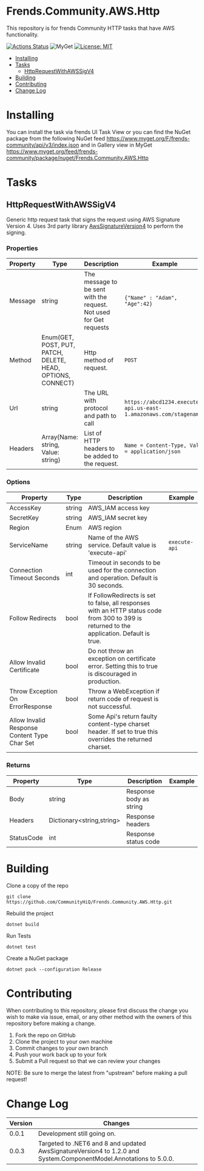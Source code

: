 
# Frends.Community.AWS.Http

This repository is for frends Community HTTP tasks that have AWS functionality.

[![Actions Status](https://github.com/CommunityHiQ/Frends.Community.AWS.Http/workflows/PackAndPushAfterMerge/badge.svg)](https://github.com/CommunityHiQ/Frends.Community.AWS.Http/actions) ![MyGet](https://img.shields.io/myget/frends-community/v/Frends.Community.AWS.Http) [![License: MIT](https://img.shields.io/badge/License-MIT-yellow.svg)](https://opensource.org/licenses/MIT) 

- [Installing](#installing)
- [Tasks](#tasks)
     - [HttpRequestWithAWSSigV4](#HttpRequestWithAWSSigV4)
- [Building](#building)
- [Contributing](#contributing)
- [Change Log](#change-log)

# Installing

You can install the task via frends UI Task View or you can find the NuGet package from the following NuGet feed
https://www.myget.org/F/frends-community/api/v3/index.json and in Gallery view in MyGet https://www.myget.org/feed/frends-community/package/nuget/Frends.Community.AWS.Http

# Tasks

## HttpRequestWithAWSSigV4

Generic http request task that signs the request using AWS Signature Version 4. Uses 3rd party library [AwsSignatureVersion4](https://github.com/FantasticFiasco/aws-signature-version-4) to perform the signing. 

### Properties

| Property | Type | Description | Example |
| -------- | -------- | -------- | -------- |
| Message | string | The message to be sent with the request. Not used for Get requests | `{"Name" : "Adam", "Age":42}` |
| Method| Enum(GET, POST, PUT, PATCH, DELETE, HEAD, OPTIONS, CONNECT) | Http method of request. | `POST` |
| Url| string | The URL with protocol and path to call | `https://abcd1234.execute-api.us-east-1.amazonaws.com/stagename/` |
| Headers| Array{Name: string, Value: string} | List of HTTP headers to be added to the request. | `Name = Content-Type, Value = application/json` |

### Options

| Property | Type | Description | Example |
| -------- | -------- | -------- | -------- |
| AccessKey | string | AWS_IAM access key |
| SecretKey | string | AWS_IAM secret key |
| Region | Enum| AWS region |
| ServiceName | string | Name of the AWS service. Default value is 'execute-api' | `execute-api` |
| Connection Timeout Seconds | int | Timeout in seconds to be used for the connection and operation. Default is 30 seconds. |
| Follow Redirects | bool | If FollowRedirects is set to false, all responses with an HTTP status code from 300 to 399 is returned to the application. Default is true.|
| Allow Invalid Certificate | bool | Do not throw an exception on certificate error. Setting this to true is discouraged in production. |
| Throw Exception On ErrorResponse | bool | Throw a WebException if return code of request is not successful. |
| Allow Invalid Response Content Type Char Set | bool | Some Api's return faulty content-type charset header. If set to true this overrides the returned charset. |

### Returns

| Property | Type | Description | Example |
| -------- | -------- | -------- | -------- |
| Body | string | Response body as string |
| Headers | Dictionary<string,string> | Response headers |
| StatusCode | int | Response status code |


# Building

Clone a copy of the repo

`git clone https://github.com/CommunityHiQ/Frends.Community.AWS.Http.git`

Rebuild the project

`dotnet build`

Run Tests

`dotnet test`

Create a NuGet package

`dotnet pack --configuration Release`

# Contributing
When contributing to this repository, please first discuss the change you wish to make via issue, email, or any other method with the owners of this repository before making a change.

1. Fork the repo on GitHub
2. Clone the project to your own machine
3. Commit changes to your own branch
4. Push your work back up to your fork
5. Submit a Pull request so that we can review your changes

NOTE: Be sure to merge the latest from "upstream" before making a pull request!

# Change Log

| Version | Changes |
| ------- | ------- |
| 0.0.1   | Development still going on. |
| 0.0.3   | Targeted to .NET6 and 8 and updated AwsSignatureVersion4 to 1.2.0 and System.ComponentModel.Annotations to 5.0.0. |
